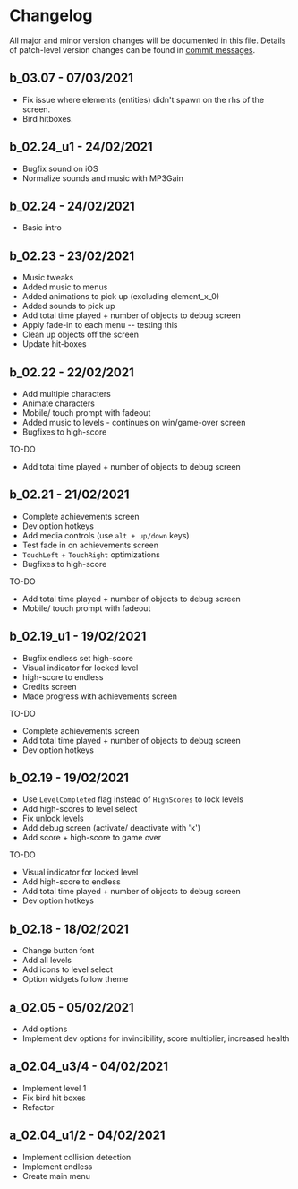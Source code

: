 # Changelog
All major and minor version changes will be documented in this file. Details of
patch-level version changes can be found in [commit messages](../../commits/master).

## b_03.07 - 07/03/2021
- Fix issue where elements (entities) didn't spawn on the rhs of the screen.
- Bird hitboxes.

## b_02.24_u1 - 24/02/2021
- Bugfix sound on iOS
- Normalize sounds and music with MP3Gain

## b_02.24 - 24/02/2021
- Basic intro

## b_02.23 - 23/02/2021
- Music tweaks
- Added music to menus
- Added animations to pick up (excluding element_x_0)
- Added sounds to pick up
- Add total time played + number of objects to debug screen
- Apply fade-in to each menu -- testing this
- Clean up objects off the screen
- Update hit-boxes

## b_02.22 - 22/02/2021
- Add multiple characters
- Animate characters
- Mobile/ touch prompt with fadeout
- Added music to levels - continues on win/game-over screen
- Bugfixes to high-score

TO-DO
- Add total time played + number of objects to debug screen

## b_02.21 - 21/02/2021
- Complete achievements screen
- Dev option hotkeys
- Add media controls (use `alt + up/down` keys)
- Test fade in on achievements screen
- `TouchLeft` + `TouchRight` optimizations
- Bugfixes to high-score

TO-DO
- Add total time played + number of objects to debug screen
- Mobile/ touch prompt with fadeout

## b_02.19_u1 - 19/02/2021
- Bugfix endless set high-score
- Visual indicator for locked level
- high-score to endless
- Credits screen
- Made progress with achievements screen

TO-DO
- Complete achievements screen
- Add total time played + number of objects to debug screen
- Dev option hotkeys

## b_02.19 - 19/02/2021
- Use `LevelCompleted` flag instead of `HighScores` to lock levels
- Add high-scores to level select
- Fix unlock levels
- Add debug screen (activate/ deactivate with 'k')
- Add score + high-score to game over

TO-DO
- Visual indicator for locked level
- Add high-score to endless
- Add total time played + number of objects to debug screen
- Dev option hotkeys

## b_02.18 - 18/02/2021
- Change button font
- Add all levels
- Add icons to level select
- Option widgets follow theme

## a_02.05 - 05/02/2021
- Add options
- Implement dev options for invincibility, score multiplier, increased health

## a_02.04_u3/4 - 04/02/2021
- Implement level 1
- Fix bird hit boxes
- Refactor

## a_02.04_u1/2 - 04/02/2021
- Implement collision detection
- Implement endless
- Create main menu
